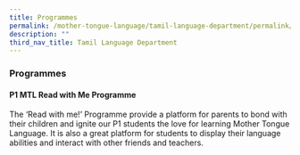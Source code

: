 ```yaml
---
title: Programmes
permalink: /mother-tongue-language/tamil-language-department/permalink/
description: ""
third_nav_title: Tamil Language Department
---
```

### **Programmes**
#### **P1 MTL Read with Me Programme**

The ‘Read with me!’ Programme provide a platform for parents to bond with their children and ignite our P1 students the love for learning Mother Tongue Language. It is also a great platform for students to display their language abilities and interact with other friends and teachers.

